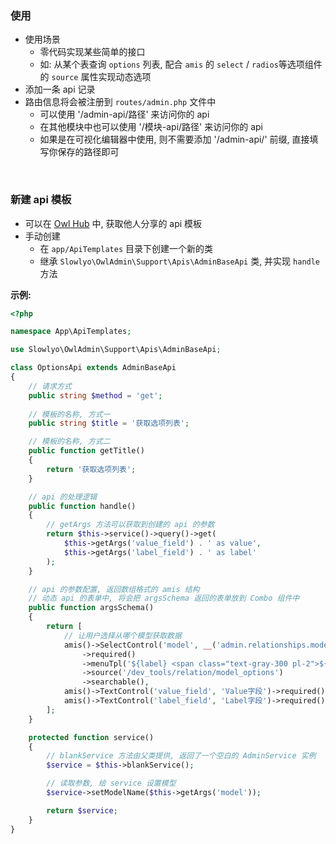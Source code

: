 ### 使用

- 使用场景
    - 零代码实现某些简单的接口
    - 如: 从某个表查询 `options` 列表, 配合 `amis` 的 `select` / `radios`等选项组件的 `source` 属性实现动态选项
- 添加一条 api 记录
- 路由信息将会被注册到 `routes/admin.php` 文件中
    - 可以使用 '/admin-api/路径' 来访问你的 api
    - 在其他模块中也可以使用 '/模块-api/路径' 来访问你的 api
    - 如果是在可视化编辑器中使用, 则不需要添加 '/admin-api/' 前缀, 直接填写你保存的路径即可

<br>

### 新建 api 模板

- 可以在 [Owl Hub](https://owladmin.com/site#/hub) 中, 获取他人分享的 api 模板
- 手动创建
    - 在 `app/ApiTemplates` 目录下创建一个新的类
    - 继承 `Slowlyo\OwlAdmin\Support\Apis\AdminBaseApi` 类, 并实现 `handle` 方法

__示例:__

```php
<?php

namespace App\ApiTemplates;

use Slowlyo\OwlAdmin\Support\Apis\AdminBaseApi;

class OptionsApi extends AdminBaseApi
{
    // 请求方式
    public string $method = 'get';
    
    // 模板的名称, 方式一
    public string $title = '获取选项列表';

    // 模板的名称, 方式二
    public function getTitle()
    {
        return '获取选项列表';
    }

    // api 的处理逻辑
    public function handle()
    {
        // getArgs 方法可以获取到创建的 api 的参数
        return $this->service()->query()->get(
            $this->getArgs('value_field') . ' as value',
            $this->getArgs('label_field') . ' as label'
        );
    }

    // api 的参数配置, 返回数组格式的 amis 结构
    // 动态 api 的表单中, 将会把 argsSchema 返回的表单放到 Combo 组件中
    public function argsSchema()
    {
        return [
            // 让用户选择从哪个模型获取数据
            amis()->SelectControl('model', __('admin.relationships.model'))
                ->required()
                ->menuTpl('${label} <span class="text-gray-300 pl-2">${table}</span>')
                ->source('/dev_tools/relation/model_options')
                ->searchable(),
            amis()->TextControl('value_field', 'Value字段')->required(),
            amis()->TextControl('label_field', 'Label字段')->required(),
        ];
    }

    protected function service()
    {
        // blankService 方法由父类提供, 返回了一个空白的 AdminService 实例
        $service = $this->blankService();

        // 读取参数, 给 service 设置模型
        $service->setModelName($this->getArgs('model'));

        return $service;
    }
}
```
